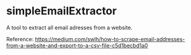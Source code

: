 # simpleEmailExtractor

A tool to extract all email adresses from a website.

Reference: https://medium.com/swlh/how-to-scrape-email-addresses-from-a-website-and-export-to-a-csv-file-c5d1becbd1a0